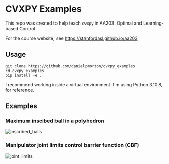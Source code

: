 # CVXPY Examples

This repo was created to help teach `cvxpy` in AA203: Optimal and Learning-based Control

For the course website, see https://stanfordasl.github.io/aa203

## Usage

```
git clone https://github.com/danielpmorton/cvxpy_examples
cd cvxpy_examples
pip install -e .
```

I recommend working inside a virtual environment. I'm using Python 3.10.8, for reference.

## Examples

### Maximum inscibed ball in a polyhedron

![inscribed_balls](https://github.com/user-attachments/assets/cdf795d4-3a5a-4d96-aea3-3842036d4dbc)

### Manipulator joint limits control barrier function (CBF)

![joint_limits](https://github.com/user-attachments/assets/3f8aac7f-2191-4077-a22b-30130e6d8c01)
